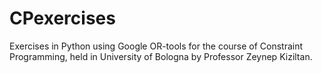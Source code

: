 # CPexercises
Exercises in Python using Google OR-tools for the course of Constraint Programming, held in University of Bologna by Professor Zeynep Kiziltan.
